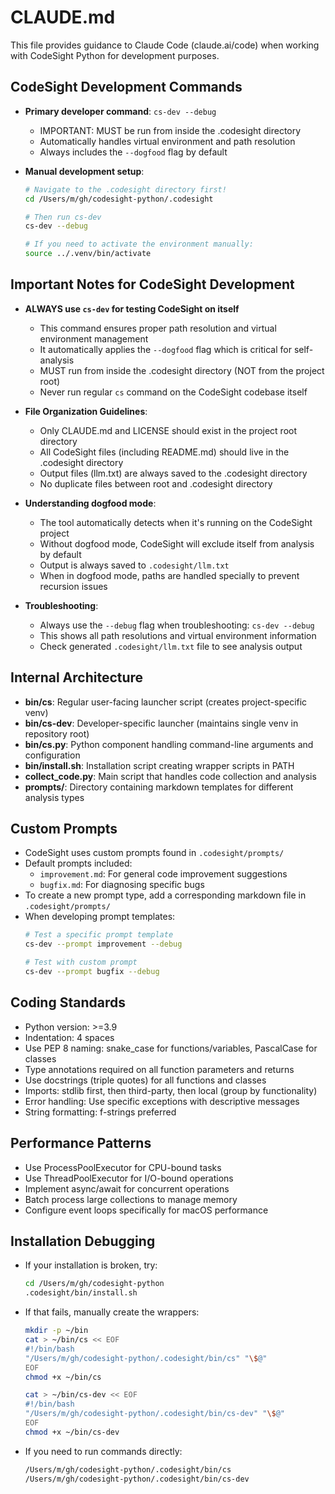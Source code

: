 # CLAUDE.md

This file provides guidance to Claude Code (claude.ai/code) when working with CodeSight Python for development purposes.

## CodeSight Development Commands

- **Primary developer command**: `cs-dev --debug`
  - IMPORTANT: MUST be run from inside the .codesight directory
  - Automatically handles virtual environment and path resolution
  - Always includes the `--dogfood` flag by default

- **Manual development setup**:
  ```bash
  # Navigate to the .codesight directory first!
  cd /Users/m/gh/codesight-python/.codesight
  
  # Then run cs-dev
  cs-dev --debug
  
  # If you need to activate the environment manually:
  source ../.venv/bin/activate
  ```

## Important Notes for CodeSight Development

- **ALWAYS use `cs-dev` for testing CodeSight on itself**
  - This command ensures proper path resolution and virtual environment management
  - It automatically applies the `--dogfood` flag which is critical for self-analysis
  - MUST run from inside the .codesight directory (NOT from the project root)
  - Never run regular `cs` command on the CodeSight codebase itself
  
- **File Organization Guidelines**:
  - Only CLAUDE.md and LICENSE should exist in the project root directory
  - All CodeSight files (including README.md) should live in the .codesight directory
  - Output files (llm.txt) are always saved to the .codesight directory
  - No duplicate files between root and .codesight directory

- **Understanding dogfood mode**:
  - The tool automatically detects when it's running on the CodeSight project
  - Without dogfood mode, CodeSight will exclude itself from analysis by default
  - Output is always saved to `.codesight/llm.txt`
  - When in dogfood mode, paths are handled specially to prevent recursion issues

- **Troubleshooting**:
  - Always use the `--debug` flag when troubleshooting: `cs-dev --debug`
  - This shows all path resolutions and virtual environment information
  - Check generated `.codesight/llm.txt` file to see analysis output
  
## Internal Architecture

- **bin/cs**: Regular user-facing launcher script (creates project-specific venv)
- **bin/cs-dev**: Developer-specific launcher (maintains single venv in repository root)
- **bin/cs.py**: Python component handling command-line arguments and configuration
- **bin/install.sh**: Installation script creating wrapper scripts in PATH
- **collect_code.py**: Main script that handles code collection and analysis
- **prompts/**: Directory containing markdown templates for different analysis types

## Custom Prompts

- CodeSight uses custom prompts found in `.codesight/prompts/`
- Default prompts included:
  - `improvement.md`: For general code improvement suggestions
  - `bugfix.md`: For diagnosing specific bugs
- To create a new prompt type, add a corresponding markdown file in `.codesight/prompts/`
- When developing prompt templates:
  ```bash
  # Test a specific prompt template
  cs-dev --prompt improvement --debug
  
  # Test with custom prompt
  cs-dev --prompt bugfix --debug
  ```

## Coding Standards

- Python version: >=3.9
- Indentation: 4 spaces
- Use PEP 8 naming: snake_case for functions/variables, PascalCase for classes
- Type annotations required on all function parameters and returns
- Use docstrings (triple quotes) for all functions and classes
- Imports: stdlib first, then third-party, then local (group by functionality)
- Error handling: Use specific exceptions with descriptive messages
- String formatting: f-strings preferred

## Performance Patterns

- Use ProcessPoolExecutor for CPU-bound tasks
- Use ThreadPoolExecutor for I/O-bound operations
- Implement async/await for concurrent operations
- Batch process large collections to manage memory
- Configure event loops specifically for macOS performance

## Installation Debugging

- If your installation is broken, try:
  ```bash
  cd /Users/m/gh/codesight-python
  .codesight/bin/install.sh
  ```
- If that fails, manually create the wrappers:
  ```bash
  mkdir -p ~/bin
  cat > ~/bin/cs << EOF
  #!/bin/bash
  "/Users/m/gh/codesight-python/.codesight/bin/cs" "\$@"
  EOF
  chmod +x ~/bin/cs
  
  cat > ~/bin/cs-dev << EOF
  #!/bin/bash
  "/Users/m/gh/codesight-python/.codesight/bin/cs-dev" "\$@"
  EOF
  chmod +x ~/bin/cs-dev
  ```
- If you need to run commands directly:
  ```bash
  /Users/m/gh/codesight-python/.codesight/bin/cs
  /Users/m/gh/codesight-python/.codesight/bin/cs-dev
  ```